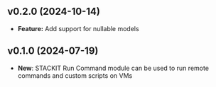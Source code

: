 ## v0.2.0 (2024-10-14)

- **Feature:** Add support for nullable models

## v0.1.0 (2024-07-19)

- **New**: STACKIT Run Command module can be used to run remote commands and custom scripts on VMs
